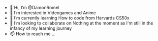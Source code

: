 - 👋 Hi, I’m @DamonRomel
- 👀 I’m interested in Videogames and Anime
- 🌱 I’m currently learning How to code from Harvards CS50x
- 💞️ I’m looking to collaborate on Nothing at the moment as I'm still in the infancy of my learning journey
- 📫 How to reach me ...

<!---
DamonRomel/DamonRomel is a ✨ special ✨ repository because its `README.md` (this file) appears on your GitHub profile.
You can click the Preview link to take a look at your changes.
--->
